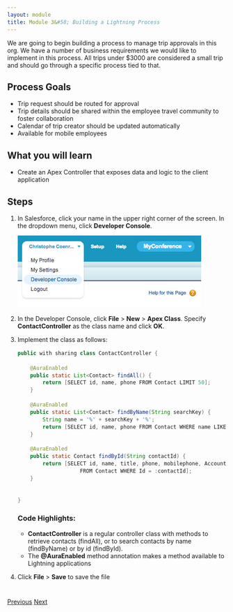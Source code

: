 ```yaml
---
layout: module
title: Module 3&#58; Building a Lightning Process
---
```


We are going to begin building a process to manage trip approvals in this org. We have a number of business  requirements we would like to implement in this process. All trips under $3000 are considered a small trip and should go through a specific process tied to that. 

## Process Goals
- Trip request should be routed for approval
- Trip details should be shared within the employee travel community to foster collaboration
- Calendar of trip creator should be updated automatically
- Available for mobile employees


## What you will learn
- Create an Apex Controller that exposes data and logic to the client application


## Steps

1. In Salesforce, click your name in the upper right corner of the screen. In the dropdown menu, click **Developer Console**.

    ![](images/devconsole.jpg)

1. In the Developer Console, click **File** > **New** > **Apex Class**. Specify **ContactController** as the class name and click **OK**.

2. Implement the class as follows:

    ```java
    public with sharing class ContactController {

        @AuraEnabled
        public static List<Contact> findAll() {
            return [SELECT id, name, phone FROM Contact LIMIT 50];
        }

        @AuraEnabled
        public static List<Contact> findByName(String searchKey) {
            String name = '%' + searchKey + '%';
            return [SELECT id, name, phone FROM Contact WHERE name LIKE :name LIMIT 50];
        }

        @AuraEnabled
        public static Contact findById(String contactId) {
            return [SELECT id, name, title, phone, mobilephone, Account.Name
                        FROM Contact WHERE Id = :contactId];
        }


    }
    ```


    ### Code Highlights:
    - **ContactController** is a regular controller class with methods to retrieve contacts (findAll),  or to search contacts by name (findByName) or by id (findById).
    - The **@AuraEnabled** method annotation makes a method available to Lightning applications

1. Click **File** > **Save** to save the file


<div class="row" style="margin-top:40px;">
<div class="col-sm-12">
<a href="setup-environment.html" class="btn btn-default"><i class="glyphicon glyphicon-chevron-left"></i> Previous</a>
<a href="create-lightning-application.html" class="btn btn-default pull-right">Next <i class="glyphicon glyphicon-chevron-right"></i></a>
</div>
</div>
